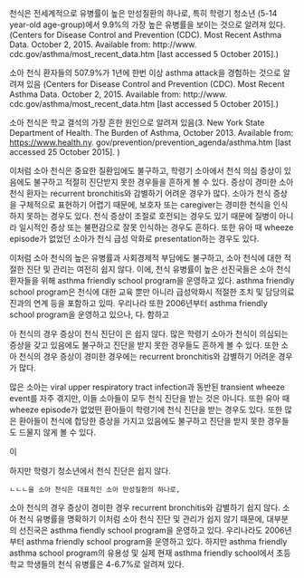   천식은 전세계적으로 유병률이 높은 만성질환의 하나로, 특히 학령기 청소년 (5-14 year-old age-group)에서 9.9%의 가장 높은 유병률을 보이는 것으로 알려져 있다. (Centers for Disease Control and Prevention (CDC). Most Recent Asthma Data. October 2, 2015. Available from: http://www. cdc.gov/asthma/most_recent_data.htm [last accessed 5 October 2015].)
  
  소아 천식 환자들의 507.9%가 1년에 한번 이상 asthma attack을 경험하는 것으로 알려져 있음 (Centers for Disease Control and Prevention (CDC). Most Recent Asthma Data. October 2, 2015. Available from: http://www. cdc.gov/asthma/most_recent_data.htm [last accessed 5 October 2015].)
  
  소아 천식은 학교 결석의 가장 흔한 원인으로 알려져 있음(3. New York State Department of Health. The Burden of Asthma, October 2013. Available from: https://www.health.ny. gov/prevention/prevention_agenda/asthma.htm [last accessed 25 October 2015]. )
  
  이처럼 소아 천식은 중요한 질환임에도 불구하고, 학령기 소아에서 천식 의심 증상이 있음에도 불구하고 적절히 진단받지 못한 경우들을 흔하게 볼 수 있다. 증상이 경미한 소아 천식 환자는 recurrent bronchitis와 감별하기 어려운 경우가 많다. 소아가 천식 증상을 구체적으로 표현하기 어렵기 때문에, 보호자 또는 caregiver는 경미한 천식을 인식하지 못하는 경우도 있다. 천식 증상이 조절로 호전되는 경우도 있기 때문에 질병이 아니라 일시적인 증상 또는 불편감으로 잘못 인식하는 경우도 흔하다. 또한 유아 때 wheeze episode가 없었던 소아가 천식 급성 악화로 presentation하는 경우도 있다. 
  
  이처럼 소아 천식의 높은 유병률과 사회경제적 부담에도 불구하고, 소아 천식에 대한 적절한 진단 및 관리는 여전히 쉽지 않다. 이에, 천식 유병률이 높은 선진국들은 소아 천식 환자들을 위해 asthma friendly school program을 운영하고 있다. asthma friendly school program은 천식에 대한 교육 뿐만 아니라 급성악화시 적절한 조치 및 담당의료진과의 연계 등을 포함하고 있따. 우리나라 또한 2006년부터 asthma friendly school program을 운영하고 있으나, 다. 함하고 
  
  
  
  아 천식의 경우 증상이  천식 진단이 은 쉽지 않다. 많은 학령기 소아가 천식이 의심되는 증상을 갖고 있음에도 불구하고 진단을 받지 못한 경우들도 흔하게 볼 수 있다. 또한 소아 천식의 경우 증상이 경미한 경우에는 recurrent bronchitis와 감별하기 어려운 경우가 많다. 
  
  많은 소아는 viral upper respiratory tract infection과 동반된 transient wheeze event를 자주 겪지만, 이들 소아들이 모두 천식 진단을 받는 것은 아니다. 또한 유아 때 wheeze episode가 없었떤 환아들이 학령기에 천식 진단을 받는 경우도 있다. 또한 많은 환아들이 천식에 합당한 증상을 가지고 있음에도 불구하고 진단을 받지 못한 경우들도 드물지 않게 볼 수 있다. 
  
  
  이 
  
  하지만 학령기 청소년에서 천식 진단은 쉽지 않다. 
    
    ㄴㄴㄴ을 소아 천식은 대표적인 소아 만성질환의 하나로, 
  소아 천식의 경우 증상이 경미한 경우 recurrent bronchitis와 감별하기 쉽지 않다. 
  소아 천식 유병률을 명확하기 
  이처럼 소아 천식 진단 및 관리가 쉽지 않기 때문에, 대부분의 선진국은 asthma fiendly school program을 운영하고 있다. 
  우리나라도 2006년부터 asthma friendly school program을 운영하고 있다. 
  하지만 asthma friendly asthma school program의 유용성 및 실제 
  현재 asthma friendly school에서 초등학교 학생들의 천식 유병률은 4-6.7%로 알려져 있다.  

 
